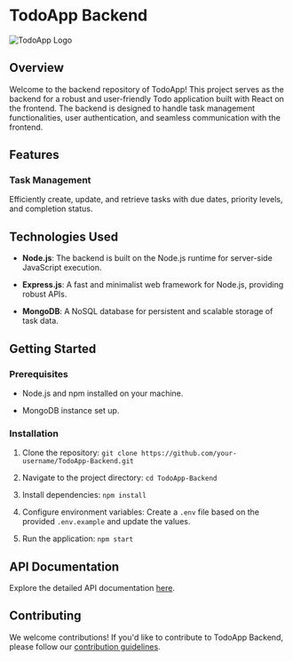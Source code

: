 # TodoApp Backend

![TodoApp Logo](link_to_logo.png)

## Overview

Welcome to the backend repository of TodoApp! This project serves as the backend for a robust and user-friendly Todo application built with React on the frontend. The backend is designed to handle task management functionalities, user authentication, and seamless communication with the frontend.

## Features

### Task Management

Efficiently create, update, and retrieve tasks with due dates, priority levels, and completion status.

## Technologies Used

- **Node.js**: The backend is built on the Node.js runtime for server-side JavaScript execution.

- **Express.js**: A fast and minimalist web framework for Node.js, providing robust APIs.

- **MongoDB**: A NoSQL database for persistent and scalable storage of task data.


## Getting Started

### Prerequisites

- Node.js and npm installed on your machine.

- MongoDB instance set up.

### Installation

1. Clone the repository: `git clone https://github.com/your-username/TodoApp-Backend.git`

2. Navigate to the project directory: `cd TodoApp-Backend`

3. Install dependencies: `npm install`

4. Configure environment variables: Create a `.env` file based on the provided `.env.example` and update the values.

5. Run the application: `npm start`

## API Documentation

Explore the detailed API documentation [here](link_to_api_docs).

## Contributing

We welcome contributions! If you'd like to contribute to TodoApp Backend, please follow our [contribution guidelines](CONTRIBUTING.md).

